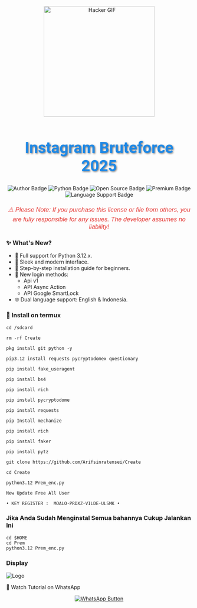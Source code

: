 <div align="center"> <img src="https://gifdb.com/images/high/glitching-hacker-hub-biwszmcveudzaori.gif" width="300" alt="Hacker GIF" /> </div> <h1 align="center" style="font-family: 'Roboto', sans-serif; font-size: 3em; color: #1E88E5; text-shadow: 2px 2px 4px rgba(0,0,0,0.5);"> <b>Instagram Bruteforce 2025</b> </h1> <div align="center"> <img src="https://img.shields.io/badge/Author-ArifXeyracode-1E88E5?style=for-the-badge&logo=github&logoColor=white" alt="Author Badge" /> <img src="https://img.shields.io/badge/Written%20In-Python3.12.x-4CAF50?style=for-the-badge&logo=python&logoColor=white" alt="Python Badge" /> <img src="https://img.shields.io/badge/Open%20Source-No-FFC107?style=for-the-badge&logo=lock&logoColor=white" alt="Open Source Badge" /> <img src="https://img.shields.io/badge/Premium-Yes-F44336?style=for-the-badge&logo=crown&logoColor=white" alt="Premium Badge" /> <img src="https://img.shields.io/badge/Language-English%20%26%20%20Indonesia-9C27B0?style=for-the-badge&logo=translate&logoColor=white" alt="Language Support Badge" /> </div> <p align="center" style="font-family: 'Arial', sans-serif; font-size: 1.2em; color: #E53935; margin-top: 20px;"> <i>⚠️ Please Note: If you purchase this license or file from others, you are fully responsible for any issues. The developer assumes no liability!</i> </p>


### ✨ What's New?
  - 🐍 Full support for Python 3.12.x.
  - 🎨 Sleek and modern interface.
  - 📖 Step-by-step installation guide for beginners.
  - 🔑 New login methods:
     - Api v1
     - API Async Action
     - API Google SmartLock
  - 🌐 Dual language support: English & Indonesia.

### 🚀 Install on termux
```
cd /sdcard

rm -rf Create

pkg install git python -y

pip3.12 install requests pycryptodomex questionary

pip install fake_useragent

pip install bs4

pip install rich

pip install pycryptodome

pip install requests

pip Install mechanize

pip install rich

pip install faker

pip install pytz

git clone https://github.com/Arifsinratensei/Create

cd Create

python3.12 Prem_enc.py

New Update Free All User

• KEY REGISTER :  MOALO-PRDXZ-VILDE-ULSMK •
```

### Jika Anda Sudah Menginstal Semua bahannya Cukup Jalankan Ini
```
cd $HOME
cd Prem
python3.12 Prem_enc.py
```

### Display
![Logo](image/provescrek.png)

🎥 Watch Tutorial on WhatsApp
<div align="center"> <a href="https://chat.whatsapp.com/E021wtMzn7D5Wak1OaCmI9" target="_blank"> <img src="https://img.shields.io/badge/Watch%20Tutorial%20on%20WhatsApp-red?style=for-the-badge&logo=WhatsApp&logoColor=white" alt="WhatsApp Button"></a> </div>

